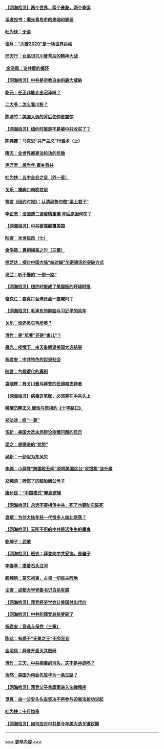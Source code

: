#### [【网海拾贝】两个世界，两个景象，两个命运](../pages/nsc993/n12521419.md?t=11041152) 
#### [读者投书：曝光青岛市的黑暗和邪恶](../pages/nsc993/n12520988.md?t=11041152) 
#### [吐为快：无语](../pages/nsc993/n12518588.md?t=11041152) 
#### [佳月：“川普2020”是一场世界运动](../pages/nsc993/n12518581.md?t=11041152) 
#### [邢天行：女巫诅咒川普背后的精神大战](../pages/nsc993/n12517257.md?t=11041152) 
#### [ 金浴凤：论共匪的循环](../pages/nsc993/n12517133.md?t=11041152) 
#### [【网海拾贝】中共是宗教自由的最大威胁](../pages/nsc993/n12516879.md?t=11041152) 
#### [乾元：任正非能走出沼泽吗？](../pages/nsc993/n12515831.md?t=11041152) 
#### [二大爷：怎么看川粉？](../pages/nsc993/n12515820.md?t=11041152) 
#### [陈清竹：美国大选的背后使你更震惊](../pages/nsc993/n12515589.md?t=11041152) 
#### [【网海拾贝】纽约时报是不是被中共收买了？](../pages/nsc993/n12515122.md?t=11041152) 
#### [陈伟霆：马克思“共产主义”行骗术（上）](../pages/nsc993/n12510217.md?t=11041152) 
#### [隋志：全世界都是法轮功的后盾](../pages/nsc993/n12510636.md?t=11041152) 
#### [连万里：想当年‧离乡背井](../pages/nsc993/n12510623.md?t=11041152) 
#### [吐为快：五中全会之妄（外一首）](../pages/nsc993/n12510470.md?t=11041152) 
#### [关乐：裸奔口哨吹坟前](../pages/nsc993/n12510403.md?t=11041152) 
#### [寄言《纽约时报》：认清局势勿做“梁上君子”](../pages/nsc993/n12510042.md?t=11041152) 
#### [李正宽：法国遭二波疫情重袭 背后原因何在？](../pages/nsc993/n12509971.md?t=11041152) 
#### [【网海拾贝】中共密谋颠覆美国](../pages/nsc993/n12509816.md?t=11041152) 
#### [陆客：末世民风（七）](../pages/nsc993/n12507822.md?t=11041152) 
#### [金浴凤：真相揭盖之时（三章）](../pages/nsc993/n12507804.md?t=11041152) 
#### [徐芝达：探讨中国大陆“端对端”加密通讯的突破方式](../pages/nsc993/n12507682.md?t=11041152) 
#### [玲兰：听不懂的“一带一路”](../pages/nsc993/n12507669.md?t=11041152) 
#### [【网海拾贝】纽约时报成了美国版的环球时报](../pages/nsc993/n12507053.md?t=11041152) 
#### [骆克仁：要真打台湾还会一直喊吗？](../pages/nsc993/n12506843.md?t=11041152) 
#### [【网海拾贝】毛泽东的肿脸与习近平的风车](../pages/nsc993/n12504537.md?t=11041152) 
#### [关乐：谁还愿见毛岸英？](../pages/nsc993/n12503866.md?t=11041152) 
#### [清竹：是“坑爹”还是“害儿”？](../pages/nsc993/n12503034.md?t=11041152) 
#### [晨光：疫情下，由天象解读美国大选结果](../pages/nsc993/n12502536.md?t=11041152) 
#### [祝君安：中共特色的奴隶社会](../pages/nsc993/n12501529.md?t=11041152) 
#### [陆言：气候暖化的真相](../pages/nsc993/n12501183.md?t=11041152) 
#### [袁晓辉：有关川普与拜登的民调和支持者](../pages/nsc993/n12500433.md?t=11041152) 
#### [【网海拾贝】病毒这笔账，必须算在中共头上](../pages/nsc993/n12500320.md?t=11041152) 
#### [唤醒沉睡正义 唐浩与您相约《十字路口》](../pages/nsc993/n12497980.md?t=11041152) 
#### [郑法途：叹“一尊”](../pages/nsc993/n12498837.md?t=11041152) 
#### [伍新：美国大选末场辩论疫情问题的启示](../pages/nsc993/n12498829.md?t=11041152) 
#### [梁之：胡锡进的“优势”](../pages/nsc993/n12498780.md?t=11041152) 
#### [吴新：一剑似为东风欠](../pages/nsc993/n12498772.md?t=11041152) 
#### [朱颜：小拜登“跨国败丑闻”说明美国这台“收银机”该升级](../pages/nsc993/n12498731.md?t=11041152) 
#### [郑纯清：听惯了的贼船艄公号子](../pages/nsc993/n12498721.md?t=11041152) 
#### [唐付民：“中国模式”罪恶逻辑](../pages/nsc993/n12498310.md?t=11041152) 
#### [【网海拾贝】永远不要相信中共，死了也要防它装死](../pages/nsc993/n12498162.md?t=11041152) 
#### [袁斌：为何大陆年轻一代很多人如此堕落？](../pages/nsc993/n12495696.md?t=11041152) 
#### [【网海拾贝】无所不用的中共是活生生的魔鬼](../pages/nsc993/n12495621.md?t=11041152) 
#### [乾坤子：武歌](../pages/nsc993/n12493391.md?t=11041152) 
#### [【网海拾贝】班农：拜登向中共妥协，是骗子](../pages/nsc993/n12492877.md?t=11041152) 
#### [李春草：摸着石头过河](../pages/nsc993/n12491121.md?t=11041152) 
#### [颜纯钩：莫忘初衷，占领一切民主阵地](../pages/nsc993/n12490965.md?t=11041152) 
#### [尘客：成都大学党委书记自杀有感](../pages/nsc993/n12490950.md?t=11041152) 
#### [【网海拾贝】拜登经济学会让美国付出代价](../pages/nsc993/n12489662.md?t=11041152) 
#### [【网海拾贝】中共的拜登总统梦碎了](../pages/nsc993/n12487896.md?t=11041152) 
#### [祝君安：竞选与保党（三章）](../pages/nsc993/n12487258.md?t=11041152) 
#### [陈达：有感于“无冕之王”无免狂妄](../pages/nsc993/n12485133.md?t=11041152) 
#### [金浴凤：拜登开启灭共密码](../pages/nsc993/n12485125.md?t=11041152) 
#### [清竹：三天，中共病毒的消失，这不是神迹吗？](../pages/nsc993/n12485027.md?t=11041152) 
#### [浩然：美国为何会先放华为一条生路？](../pages/nsc993/n12484997.md?t=11041152) 
#### [【网海拾贝】拜登父子贪腐案进入法律程序](../pages/nsc993/n12484957.md?t=11041152) 
#### [觅真：由一公安头头说坚决不再参与迫害法轮功说起](../pages/nsc993/n12484212.md?t=11041152) 
#### [吐为快：十月惊奇](../pages/nsc993/n12484172.md?t=11041152) 
#### [【网海拾贝】如何应对中共是今年美大选关键议题](../pages/nsc993/n12483755.md?t=11041152) 

----
#### [ >>> 更早内容 <<< ](../indexes/nsc993-earlier.md)
